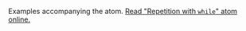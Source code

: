 

Examples accompanying the atom.
[Read "Repetition with `while`" atom online.](https://stepik.org/lesson/103808/step/1)
